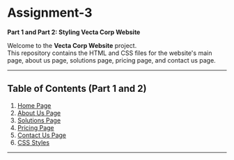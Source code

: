# Assignment-3  
**Part 1 and Part 2: Styling Vecta Corp Website**

Welcome to the **Vecta Corp Website** project.  
This repository contains the HTML and CSS files for the website's main page, about us page, solutions page, pricing page, and contact us page.

---

## Table of Contents (Part 1 and 2)
1. [Home Page](home.html)  
2. [About Us Page](about.html)  
3. [Solutions Page](solutions.html)  
4. [Pricing Page](pricing.html)  
5. [Contact Us Page](contactus.html)  
6. [CSS Styles](styles.css)  

---
